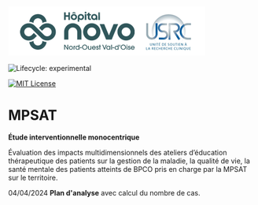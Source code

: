 ![USRC](novo_usrc.png)

<!-- badges: start -->

![Lifecycle: experimental](https://img.shields.io/badge/lifecycle-experimental-orange.svg)

[![MIT License](https://img.shields.io/badge/License-MIT-green.svg)](https://choosealicense.com/licenses/mit/)

<!-- badges: end -->

# MPSAT

**Étude interventionnelle monocentrique**

Évaluation des impacts multidimensionnels des ateliers d’éducation
thérapeutique des patients sur la gestion de la maladie, la qualité
de vie, la santé mentale des patients atteints de BPCO pris en charge par
la MPSAT sur le territoire.

04/04/2024 **Plan d'analyse** avec calcul du nombre de cas.

